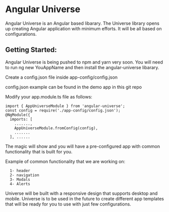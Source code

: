 # Angular Universe

Angular Universe is an Angular based libarary. The Universe library opens up creating Angular application with minimum efforts. It will be all based on configurations. 

## Getting Started:

Angular Universe is being pushed to npm and yarn very soon. You will need to run ng new YouAppName and then install the angular-universe libarary. 

Create a config.json file inside app-config/config.json

config.json example can be found in the demo app in this git repo


Modify your app.module.ts file as follows: 
```
import { AppUniverseModule } from 'angular-universe';
const config = require('./app-config/config.json');
@NgModule({
  imports: [
    .......,
    AppUniverseModule.fromConfig(config),
    .......
  ], ......
```
  The magic will show and you will have a pre-configured app with common functionality that is built for you. 

  Example of common functionality that we are working on:
```
  1- header 
  2- navigation 
  3- Modals 
  4- Alerts 
```
  Universe will be built with a responsive design that supports desktop and mobile. Universe is to be used in the future to create different app templates that will be ready for you to use with just few configurations. 

